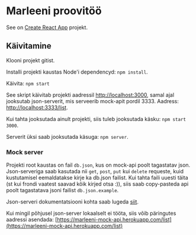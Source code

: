 # Marleeni proovitöö

See on [Create React App](https://github.com/facebook/create-react-app) projekt.

## Käivitamine

Klooni projekt gitist.

Installi projekti kaustas Node'i dependencyd:
`npm install`.

Käivita:
`npm start`

See skript käivitab projekti aadressil [http://localhost:3000](http://localhost:3000),
samal ajal jooksutab json-serverit, mis serveerib mock-apit pordil 3333. Aadress: [http://localhost:3333/list](http://localhost:3333/list).

Kui tahta jooksutada ainult projekti, siis tuleb jooksutada käsku: `npm start 3000`.

Serverit üksi saab jooksutada käsuga: `npm server`.

### Mock server

Projekti root kaustas on fail `db.json`, kus on mock-api poolt tagastatav json.
Json-serveriga saab kasutada nii `get`, `post`, `put` kui `delete` requeste, kuid kustutamisel eemaldatakse kirje ka db.json failist.
Kui tahta faili uuesti täita (st kui frondi vaatest saavad kõik kirjed otsa :)), siis saab copy-pasteda api poolt tagastatava jsoni failist `db.json.example`.

Json-serveri dokumentatsiooni kohta saab lugeda [siit](https://github.com/typicode/json-server).

Kui mingil põhjusel json-server lokaalselt ei tööta, siis võib päringutes aadressi asendada:
[https://marleeni-mock-api.herokuapp.com/list](https://marleeni-mock-api.herokuapp.com/list)